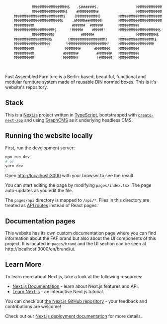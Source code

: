 ```txt
                                                                                                                                                                                    
                                                                               
            MMMMMMMMMMMMMMMM$   .$######$.                 MMMMMMMMMMMMMMMM$    
            MMMMMMMMMMMMMMM$    #MMMMMMMM#                 MMMMMMMMMMMMMMM$    
    MMMMMMMMMMMMMMMMMMMMMM$    (MMMMMMMMMM)        MMMMMMMMMMMMMMMMMMMMMM$     
    MMMMMMMMMMMMMMMMMMMMM$    .WMMMM##MMMMM!       MMMMMMMMMMMMMMMMMMMMM$     
    MMMMMMMMM                 #MMMM#  #MMMM#       MMMMMMMMM                   
    MMMMMMMMMMMMMMMMMM$      !MMMM#    #MMMM!      MMMMMMMMMMMMMMMMMM$         
            MMMMMMMMM$            #MMMM#                   MMMMMMMMM$          
    MMMMMMMMMMMMMMMM$       !MMMMMMMMMMMMMMMM!     MMMMMMMMMMMMMMMM$           
    MMMMMMMMMMMMMMMM       'MMMMMMMMMMMMMMMMMM'    MMMMMMMMMMMMMMMM            
    MMMMMMMMM              MMMMMM#      #MMMMMM    MMMMMMMMM                   
    MMMMMMMMM             #MMMMM#        #MMMMM#   MMMMMMMMM                   
    MMMMMMMMM            'MMMMMM!        !#MMMMM'  MMMMMMMMM                   
                                                                               
                                                                               

```


Fast Assembled Furniture is a Berlin-based, beautiful, functional and modular furniture system made of reusable DIN normed boxes. 
This is it's website's repository.

## Stack
This is a [Next.js](https://nextjs.org/) project written in [TypeScript](https://www.typescriptlang.org/), bootstrapped with [`create-next-app`](https://github.com/vercel/next.js/tree/canary/packages/create-next-app) and using [GraphCMS](https://graphcms.com/) as it underlying headless CMS.

## Running the website locally

First, run the development server:

```bash
npm run dev
# or
yarn dev
```

Open [http://localhost:3000](http://localhost:3000) with your browser to see the result.

You can start editing the page by modifying `pages/index.tsx`. The page auto-updates as you edit the file.

The `pages/api` directory is mapped to `/api/*`. Files in this directory are treated as [API routes](https://nextjs.org/docs/api-routes/introduction) instead of React pages.

## Documentation pages
This website has its own custom documentation page where you can find information about the FAF brand but also about the UI components of this project. It is located in `pages/brand` and the UI section can be seen at http://localhost:3000/en/brand/ui.

## Learn More

To learn more about Next.js, take a look at the following resources:

- [Next.js Documentation](https://nextjs.org/docs) - learn about Next.js features and API.
- [Learn Next.js](https://nextjs.org/learn) - an interactive Next.js tutorial.

You can check out [the Next.js GitHub repository](https://github.com/vercel/next.js/) - your feedback and contributions are welcome!

Check out our [Next.js deployment documentation](https://nextjs.org/docs/deployment) for more details.
